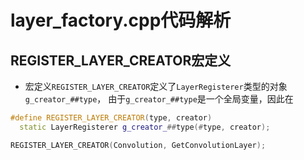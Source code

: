 # layer_factory.cpp代码解析
## REGISTER_LAYER_CREATOR宏定义
* 宏定义`REGISTER_LAYER_CREATOR`定义了`LayerRegisterer`类型的对象`g_creator_##type`，
由于`g_creator_##type`是一个全局变量，因此在
```c++
#define REGISTER_LAYER_CREATOR(type, creator)                                  \
  static LayerRegisterer g_creator_##type(#type, creator);
```
```c++
REGISTER_LAYER_CREATOR(Convolution, GetConvolutionLayer);
```